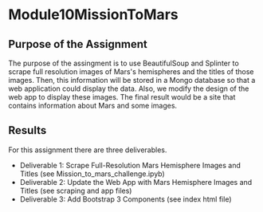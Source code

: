 # Module10MissionToMars

## Purpose of the Assignment
The purpose of the assingment is to use BeautifulSoup and Splinter to scrape full resolution images of Mars's hemispheres and the titles of those images. Then, this information will be stored in a Mongo database so that a web application could display the data. Also, we modify the design of the web app to display these images. 
The final result would be a site that contains information about Mars and some images. 

## Results 
For this assignment there are three deliverables. 

- Deliverable 1: Scrape Full-Resolution Mars Hemisphere Images and Titles (see Mission_to_mars_challenge.ipyb)
- Deliverable 2: Update the Web App with Mars Hemisphere Images and Titles (see scraping and app files)
- Deliverable 3: Add Bootstrap 3 Components (see index html file)
